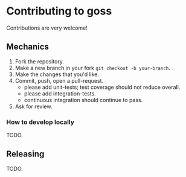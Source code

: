 # Contributing to goss

Contributions are very welcome!

## Mechanics

1. Fork the repository.
1. Make a new branch in your fork `git checkout -b your-branch`.
1. Make the changes that you'd like.
1. Commit, push, open a pull-request.
    * please add unit-tests; test coverage should not reduce overall.
    * please add integration-tests.
    * continuous integration should continue to pass.
1. Ask for review.

### How to develop locally

TODO.

## Releasing

TODO.

